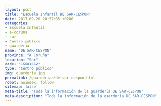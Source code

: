 ```yaml
---
layout: post
title: "Escuela Infantil DE SAR-CESPON"
date: 2017-09-20 20:57:05 +0200
categories:
- Escuela Infantil
- a-coruna
- sar
- Centro público
- guarderia
name: "DE SAR-CESPON"
province: "A Coruña"
location: "Sar"
code: "15001562"
type: "Centro público"
img: guarderia.jpg
permalink: /guarderias/de-sar-cespon.html
robot: noindex, follow
sitemap: false
meta-title: "Toda la información de la guardería DE SAR-CESPON"
meta-description: "Toda la información de la guardería DE SAR-CESPON"
---
```

